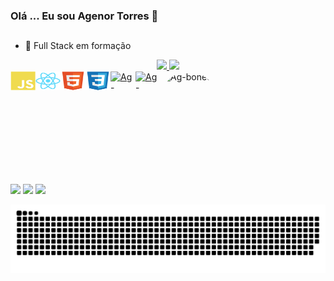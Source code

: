 ### Olá ... Eu sou Agenor Torres 👋
##
- 🌱 Full Stack em formação

<div align="center">
  <a href="https://github.com/Ag40459">
  <img height="160em" src="https://github-readme-stats.vercel.app/api?username=Ag40459&show_icons=true&theme=dark&include_all_commits=true&count_private=true"/>
  <img height="160em" src="https://github-readme-stats.vercel.app/api/top-langs/?username=Ag40459&layout=compact&langs_count=7&theme=dark"/>
</div>
  
  <div style="display: flex"><br>
  <img align="center" alt="Ag-Js" height="30" width="40" src="https://raw.githubusercontent.com/devicons/devicon/master/icons/javascript/javascript-plain.svg">
   <img align="center" alt="Ag-React" height="30" width="40" src="https://raw.githubusercontent.com/devicons/devicon/master/icons/react/react-original.svg">
  <img align="center" alt="Ag-HTML" height="30" width="40" src="https://raw.githubusercontent.com/devicons/devicon/master/icons/html5/html5-original.svg">
  <img align="center" alt="Ag-CSS" height="30" width="40" src="https://raw.githubusercontent.com/devicons/devicon/master/icons/css3/css3-original.svg">
  <img align="center" alt="Ag-MySQL" height="30" width="40" src="https://cdn.jsdelivr.net/gh/devicons/devicon/icons/mysql/mysql-original.svg">
  <img align="center" alt="Ag-Postgres" height="30" width="40" src="https://cdn.jsdelivr.net/gh/devicons/devicon/icons/postgresql/postgresql-original.svg">
  <img align="right" alt="Ag-boneco" height="150" style="border-radius:50px;" src="https://static6.depositphotos.com/1020482/540/i/450/depositphotos_5409985-stock-photo-3d-character-working-on-computer.jpg">
</div>
  
  ##
  
  <div> 
  <a href="https://www.instagram.com/agenor.torres10/" target="_blank"><img src="https://img.shields.io/badge/-Instagram-%23E4405F?style=for-the-badge&logo=instagram&logoColor=white" target="_blank"></a>
  <a href = "mailto:agenortorres10@gmail.com"><img src="https://img.shields.io/badge/-Gmail-%23333?style=for-the-badge&logo=gmail&logoColor=white" target="_blank"></a>
  <a href="https://www.linkedin.com/in/agenor-torres-79bb7a132/" target="_blank"><img src="https://img.shields.io/badge/-LinkedIn-%230077B5?style=for-the-badge&logo=linkedin&logoColor=white" target="_blank"></a> 
 
  ![Snake animation](https://github.com/Ag40459/Ag40459/blob/output/github-contribution-grid-snake.svg)
 
</div>
